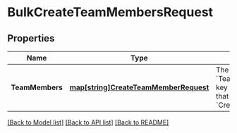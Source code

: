 # BulkCreateTeamMembersRequest

## Properties

 Name            | Type                                                                 | Description                                                                                                                                                   | Notes             
-----------------|----------------------------------------------------------------------|---------------------------------------------------------------------------------------------------------------------------------------------------------------|-------------------
 **TeamMembers** | [**map[string]CreateTeamMemberRequest**](CreateTeamMemberRequest.md) | The data used to create the &#x60;TeamMember&#x60; objects. Each key is the &#x60;idempotency_key&#x60; that maps to the &#x60;CreateTeamMemberRequest&#x60;. | [default to null] 

[[Back to Model list]](../README.md#documentation-for-models) [[Back to API list]](../README.md#documentation-for-api-endpoints) [[Back to README]](../README.md)

